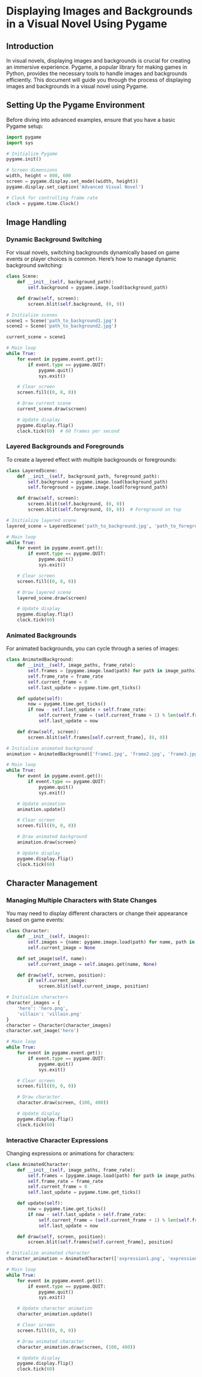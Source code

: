 # Displaying Images and Backgrounds in a Visual Novel Using Pygame

## Introduction

In visual novels, displaying images and backgrounds is crucial for creating an immersive experience. Pygame, a popular library for making games in Python, provides the necessary tools to handle images and backgrounds efficiently. This document will guide you through the process of displaying images and backgrounds in a visual novel using Pygame.


## Setting Up the Pygame Environment

Before diving into advanced examples, ensure that you have a basic Pygame setup:

```python
import pygame
import sys

# Initialize Pygame
pygame.init()

# Screen dimensions
width, height = 800, 600
screen = pygame.display.set_mode((width, height))
pygame.display.set_caption('Advanced Visual Novel')

# Clock for controlling frame rate
clock = pygame.time.Clock()
```

## Image Handling

### Dynamic Background Switching

For visual novels, switching backgrounds dynamically based on game events or player choices is common. Here’s how to manage dynamic background switching:

```python
class Scene:
    def __init__(self, background_path):
        self.background = pygame.image.load(background_path)

    def draw(self, screen):
        screen.blit(self.background, (0, 0))

# Initialize scenes
scene1 = Scene('path_to_background1.jpg')
scene2 = Scene('path_to_background2.jpg')

current_scene = scene1

# Main loop
while True:
    for event in pygame.event.get():
        if event.type == pygame.QUIT:
            pygame.quit()
            sys.exit()

    # Clear screen
    screen.fill((0, 0, 0))

    # Draw current scene
    current_scene.draw(screen)

    # Update display
    pygame.display.flip()
    clock.tick(60)  # 60 frames per second
```

### Layered Backgrounds and Foregrounds

To create a layered effect with multiple backgrounds or foregrounds:

```python
class LayeredScene:
    def __init__(self, background_path, foreground_path):
        self.background = pygame.image.load(background_path)
        self.foreground = pygame.image.load(foreground_path)

    def draw(self, screen):
        screen.blit(self.background, (0, 0))
        screen.blit(self.foreground, (0, 0))  # Foreground on top

# Initialize layered scene
layered_scene = LayeredScene('path_to_background.jpg', 'path_to_foreground.png')

# Main loop
while True:
    for event in pygame.event.get():
        if event.type == pygame.QUIT:
            pygame.quit()
            sys.exit()

    # Clear screen
    screen.fill((0, 0, 0))

    # Draw layered scene
    layered_scene.draw(screen)

    # Update display
    pygame.display.flip()
    clock.tick(60)
```

### Animated Backgrounds

For animated backgrounds, you can cycle through a series of images:

```python
class AnimatedBackground:
    def __init__(self, image_paths, frame_rate):
        self.frames = [pygame.image.load(path) for path in image_paths]
        self.frame_rate = frame_rate
        self.current_frame = 0
        self.last_update = pygame.time.get_ticks()

    def update(self):
        now = pygame.time.get_ticks()
        if now - self.last_update > self.frame_rate:
            self.current_frame = (self.current_frame + 1) % len(self.frames)
            self.last_update = now

    def draw(self, screen):
        screen.blit(self.frames[self.current_frame], (0, 0))

# Initialize animated background
animation = AnimatedBackground(['frame1.jpg', 'frame2.jpg', 'frame3.jpg'], 100)  # 100 ms per frame

# Main loop
while True:
    for event in pygame.event.get():
        if event.type == pygame.QUIT:
            pygame.quit()
            sys.exit()

    # Update animation
    animation.update()

    # Clear screen
    screen.fill((0, 0, 0))

    # Draw animated background
    animation.draw(screen)

    # Update display
    pygame.display.flip()
    clock.tick(60)
```

## Character Management

### Managing Multiple Characters with State Changes

You may need to display different characters or change their appearance based on game events:

```python
class Character:
    def __init__(self, images):
        self.images = {name: pygame.image.load(path) for name, path in images.items()}
        self.current_image = None

    def set_image(self, name):
        self.current_image = self.images.get(name, None)

    def draw(self, screen, position):
        if self.current_image:
            screen.blit(self.current_image, position)

# Initialize characters
character_images = {
    'hero': 'hero.png',
    'villain': 'villain.png'
}
character = Character(character_images)
character.set_image('hero')

# Main loop
while True:
    for event in pygame.event.get():
        if event.type == pygame.QUIT:
            pygame.quit()
            sys.exit()

    # Clear screen
    screen.fill((0, 0, 0))

    # Draw character
    character.draw(screen, (100, 400))

    # Update display
    pygame.display.flip()
    clock.tick(60)
```

### Interactive Character Expressions

Changing expressions or animations for characters:

```python
class AnimatedCharacter:
    def __init__(self, image_paths, frame_rate):
        self.frames = [pygame.image.load(path) for path in image_paths]
        self.frame_rate = frame_rate
        self.current_frame = 0
        self.last_update = pygame.time.get_ticks()

    def update(self):
        now = pygame.time.get_ticks()
        if now - self.last_update > self.frame_rate:
            self.current_frame = (self.current_frame + 1) % len(self.frames)
            self.last_update = now

    def draw(self, screen, position):
        screen.blit(self.frames[self.current_frame], position)

# Initialize animated character
character_animation = AnimatedCharacter(['expression1.png', 'expression2.png', 'expression3.png'], 200)  # 200 ms per frame

# Main loop
while True:
    for event in pygame.event.get():
        if event.type == pygame.QUIT:
            pygame.quit()
            sys.exit()

    # Update character animation
    character_animation.update()

    # Clear screen
    screen.fill((0, 0, 0))

    # Draw animated character
    character_animation.draw(screen, (100, 400))

    # Update display
    pygame.display.flip()
    clock.tick(60)
```
